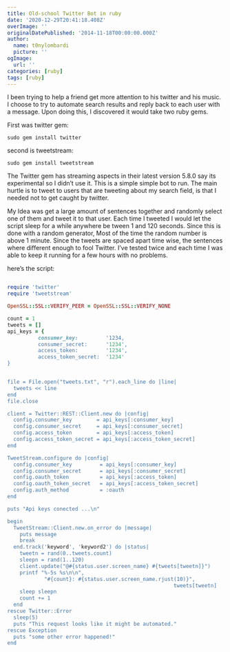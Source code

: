 ```yaml
---
title: Old-school Twitter Bot in ruby
date: '2020-12-29T20:41:18.408Z'
overImage: ''
originalDatePublished: '2014-11-18T00:00:00.000Z'
author:
  name: t0nylombardi
  picture: ''
ogImage:
  url: ''
categories: [ruby]
tags: [ruby]
---
```


I been trying to help a friend get more attention to his twitter and his music. I choose to try to automate search results and reply back to each user with a message. Upon doing this, I discovered it would take two ruby gems.

First was twitter gem:

`sudo gem install twitter`

second is tweetstream:

`sudo gem install tweetstream`

The Twitter gem has streaming aspects in their latest version 5.8.0 say its experimental so I didn’t use it. This is a simple simple bot to run. The main hurtle is to tweet to users that are tweeting about my search field, is that I needed not to get caught by twitter.

My Idea was get a large amount of sentences together and randomly select one of them and tweet it to that user. Each time I tweeted I would let the script sleep for a while anywhere be tween 1 and 120 seconds. Since this is done with a random generator, Most of the time the random number is above 1 minute. Since the tweets are spaced apart time wise, the sentences where different enough to fool Twitter. I’ve tested twice and each time I was able to keep it running for a few hours with no problems.

here’s the script:

```ruby

require 'twitter'
require 'tweetstream'

OpenSSL::SSL::VERIFY_PEER = OpenSSL::SSL::VERIFY_NONE

count = 1
tweets = []
api_keys = {
          consumer_key:         '1234,
          consumer_secret:      '1234',
          access_token:         '1234',
          access_token_secret:  '1234'
}


file = File.open("tweets.txt", "r").each_line do |line|
  tweets << line
end
file.close

client = Twitter::REST::Client.new do |config|
  config.consumer_key        = api_keys[:consumer_key]
  config.consumer_secret     = api_keys[:consumer_secret]
  config.access_token        = api_keys[:access_token]
  config.access_token_secret = api_keys[:access_token_secret]
end

TweetStream.configure do |config|
  config.consumer_key         = api_keys[:consumer_key]
  config.consumer_secret      = api_keys[:consumer_secret]
  config.oauth_token          = api_keys[:access_token]
  config.oauth_token_secret   = api_keys[:access_token_secret]
  config.auth_method          = :oauth
end

puts "Api keys conected ...\n"

begin
  TweetStream::Client.new.on_error do |message|
    puts message
    break
  end.track('keyword', 'keyword2') do |status|
    tweetn = rand(0..tweets.count)
    sleepn = rand(1..120)
    client.update("@#{status.user.screen_name} #{tweets[tweetn]}")
    printf "%-5s %s\n\n",
            "#{count}: #{status.user.screen_name.rjust(10)}",
                                                      tweets[tweetn]
    sleep sleepn
    count += 1
  end
rescue Twitter::Error
  sleep(5)
  puts "This request looks like it might be automated."
rescue Exception
  puts "some other error happened!"
end

```
